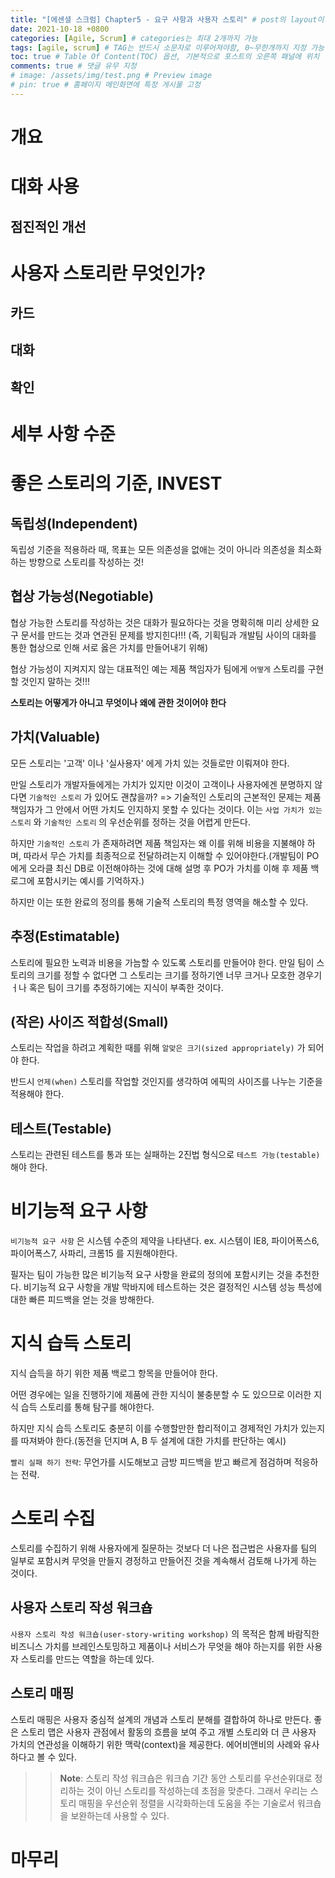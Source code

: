 ```yaml
---
title: "[에센셜 스크럼] Chapter5 - 요구 사항과 사용자 스토리" # post의 layout이 기본적으로 post로 설정되어있어서 Front Matter에 따로 layout변수를 만들어 주지 않아도 됨
date: 2021-10-18 +0800
categories: [Agile, Scrum] # categories는 최대 2개까지 가능
tags: [agile, scrum] # TAG는 반드시 소문자로 이루어져야함, 0~무한개까지 지정 가능
toc: true # Table Of Content(TOC) 옵션, 기본적으로 포스트의 오른쪽 패널에 위치
comments: true # 댓글 유무 지정
# image: /assets/img/test.png # Preview image
# pin: true # 홈페이지 메인화면에 특정 게시물 고정
---
```


# 개요

# 대화 사용

## 점진적인 개선

# 사용자 스토리란 무엇인가?
## 카드

## 대화

## 확인

# 세부 사항 수준

# 좋은 스토리의 기준, INVEST
## 독립성(Independent)
독립성 기준을 적용하라 때, 목표는 모든 의존성을 없애는 것이 아니라 의존성을 최소화하는 방향으로 스토리를 작성하는 것!

## 협상 가능성(Negotiable)
협상 가능한 스토리를 작성하는 것은 대화가 필요하다는 것을 명확히해 미리 상세한 요구 문서를 만드는 것과 연관된 문제를 방지힌다!!!
(즉, 기획팀과 개발팀 사이의 대화를 통한 협상으로 인해 서로 옳은 가치를 만들어내기 위해)

협상 가능성이 지켜지지 않는 대표적인 예는 제품 책임자가 팀에게 `어떻게` 스토리를 구현할 것인지 말하는 것!!!

<b>스토리는 어떻게가 아니고 무엇이나 왜에 관한 것이어야 한다</b>

## 가치(Valuable)
모든 스토리는 '고객' 이나 '실사용자' 에게 가치 있는 것들로만 이뤄져야 한다.

만일 스토리가 개발자들에게는 가치가 있지만 이것이 고객이나 사용자에겐 분명하지 않다면 `기술적인 스토리` 가 있어도 괜찮을까?
=> 기술적인 스토리의 근본적인 문제는 제품 책임자가 그 안에서 어떤 가치도 인지하지 못할 수 있다는 것이다. 이는 `사업 가치가 있는 스토리` 와 `기술적인 스토리` 의 우선순위를 정하는 것을 어렵게 만든다.

하지만 `기술적인 스토리` 가 존재하려면 제품 책임자는 왜 이를 위해 비용을 지불해야 하며, 따라서 무슨 가치를 최종적으로 전달하려는지 이해할 수 있어야한다.(개발팀이 PO에게 오라클 최신 DB로 이전해야하는 것에 대해 설명 후 PO가 가치를 이해 후 제품 백로그에 포함시키는 예시를 기억하자.)

하지만 이는 또한 완료의 정의를 통해 기술적 스토리의 특정 영역을 해소할 수 있다.

## 추정(Estimatable)
스토리에 필요한 노력과 비용을 가늠할 수 있도록 스토리를 만들어야 한다. 만일 팀이 스토리의 크기를 정할 수 없다면 그 스토리는 크기를 정하기엔 너무 크거나 모호한 경우기ㅓ나 혹은 팀이 크기를 추정하기에는 지식이 부족한 것이다.

## (작은) 사이즈 적합성(Small)
스토리는 작업을 하려고 계획한 때를 위해 `알맞은 크기(sized appropriately)` 가 되어야 한다.

반드시 `언제(when)` 스토리를 작업할 것인지를 생각하여 에픽의 사이즈를 나누는 기준을 적용해야 한다.

## 테스트(Testable)
스토리는 관련된 테스트를 통과 또는 실패하는 2진법 형식으로 `테스트 가능(testable)` 해야 한다.

# 비기능적 요구 사항
`비기능적 요구 사항` 은 시스템 수준의 제약을 나타낸다. ex. 시스템이 IE8, 파이어폭스6, 파이어폭스7, 사파리, 크롬15 를 지원해야한다.

필자는 팀이 가능한 많은 비기능적 요구 사항을 완료의 정의에 포함시키는 것을 추천한다. 비기능적 요구 사항을 개발 막바지에 테스트하는 것은 결정적인 시스템 성능 특성에 대한 빠른 피드백을 얻는 것을 방해한다.

# 지식 습득 스토리
지식 습득을 하기 위한 제품 백로그 항목을 만들어야 한다.

어떤 경우에는 일을 진행하기에 제품에 관한 지식이 불충분할 수 도 있으므로 이러한 지식 습득 스토리를 통해 탐구를 해야한다.

하지만 지식 습득 스토리도 충분히 이를 수행할만한 합리적이고 경제적인 가치가 있는지를 따져봐야 한다.(동전을 던지며 A, B 두 설계에 대한 가치를 판단하는 예시)

`빨리 실패 하기 전략`: 무언가를 시도해보고 금방 피드백을 받고 빠르게 점검하며 적응하는 전략.

# 스토리 수집
스토리를 수집하기 위해 사용자에게 질문하는 것보다 더 나은 접근법은 사용자를 팀의 일부로 포함시켜 무엇을 만들지 경정하고 만들어진 것을 계속해서 검토해 나가게 하는 것이다.

## 사용자 스토리 작성 워크숍
`사용자 스토리 작성 워크숍(user-story-writing workshop)` 의 목적은 함께 바람직한 비즈니스 가치를 브레인스토밍하고 제품이나 서비스가 무엇을 해야 하는지를 위한 사용자 스토리를 만드는 역할을 하는데 있다.

## 스토리 매핑
스토리 매핑은 사용자 중심적 설계의 개념과 스토리 분해를 결합하여 하나로 만든다. 좋은 스토리 맵은 사용자 관점에서 활동의 흐름을 보여 주고 개별 스토리와 더 큰 사용자 가치의 연관성을 이해하기 위한 맥락(context)을 제공한다. 에어비앤비의 사례와 유사하다고 볼 수 있다.

>> **Note**: 스토리 작성 워크숍은 워크숍 기간 동안 스토리를 우선순위대로 정리하는 것이 아닌 스토리를 작성하는데 초점을 맞춘다. 그래서 우리는 스토리 매핑을 우선순위 정렬을 시각화하는데 도움을 주는 기술로서 워크숍을 보완하는데 사용할 수 있다.

# 마무리